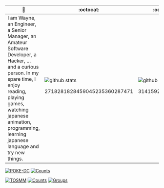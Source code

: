  🙋 | :octocat: | :octocat:
------------ | ------------- | -------------
I am Wayne, an Engineer, a Senior Manager, an Amateur Software Developer, a Hacker, … and a curious person.  In my spare time, I enjoy reading, playing games, watching japanese animation, programming, learning japanese language and try new things. | ![github stats](https://github-readme-stats.vercel.app/api?username=WayneChang65&show_icons=true&line_height=30) <p align="center">2718281828459045235360287471</p> | ![github stats](https://github-readme-stats.vercel.app/api/top-langs/?username=WayneChang65&hide=glsl) <p align="center">3141592653589793</p> </a>

[![POKE-DC](https://img.shields.io/badge/dynamic/json?color=blue&label=%E6%B3%A2%E5%8F%AF%E5%B0%8F%E5%A6%B9%E3%83%AD%E3%83%9C&query=online&url=http%3A%2F%2Fwayne65.asuscomm.com%3A3333%2Fpokedc%2Fstatus)](https://github.com/WayneChang65/poke-dc) [![Counts](https://img.shields.io/badge/dynamic/json?color=blue&label=%E7%B8%BD%E4%BA%BA%E6%95%B8&prefix=%20&query=counts&suffix=%20%E4%BA%BA&url=http%3A%2F%2Fwayne65.asuscomm.com%3A3333%2Fpokedc%2Fstatistics%2Fusers)](https://github.com/WayneChang65/poke-dc)

[![TOSMM](https://img.shields.io/badge/dynamic/json?color=ff69b4&label=%E5%9C%9F%E5%8F%B8%E5%B0%8F%E5%A6%B9%E3%83%AD%E3%83%9C&query=online&url=http%3A%2F%2Fwayne65.asuscomm.com%3A3333%2Ftosmm%2Fstatus)](https://github.com/WayneChang65/tosmm) [![Counts](https://img.shields.io/badge/dynamic/json?color=ff69b4&label=%E7%B8%BD%E4%BA%BA%E6%95%B8&prefix=%20&query=counts&suffix=%20%E4%BA%BA&url=http%3A%2F%2Fwayne65.asuscomm.com%3A3333%2Ftosmm%2Fstatistics%2Fusers)](https://github.com/WayneChang65/tosmm) [![Groups](https://img.shields.io/badge/dynamic/json?color=ff69b4&label=%E7%B8%BD%E7%BE%A4%E7%B5%84%E6%95%B8&prefix=%20&query=active&suffix=%20%E7%BE%A4&url=http%3A%2F%2Fwayne65.asuscomm.com%3A3333%2Ftosmm%2Fstatistics%2Fgroups)](https://github.com/WayneChang65/tosmm)
